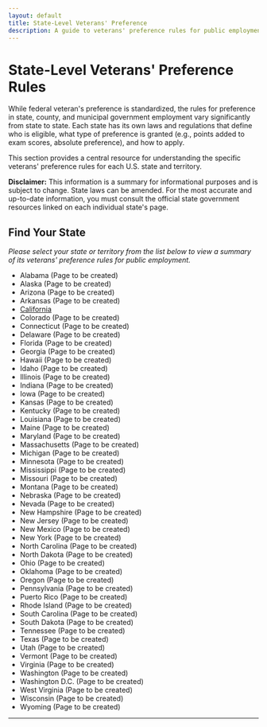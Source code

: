 ```yaml
---
layout: default
title: State-Level Veterans' Preference
description: A guide to veterans' preference rules for public employment in all 50 U.S. states and territories.
---
```


# State-Level Veterans' Preference Rules

While federal veteran's preference is standardized, the rules for preference in state, county, and municipal government employment vary significantly from state to state. Each state has its own laws and regulations that define who is eligible, what type of preference is granted (e.g., points added to exam scores, absolute preference), and how to apply.

This section provides a central resource for understanding the specific veterans' preference rules for each U.S. state and territory.

**Disclaimer:** This information is a summary for informational purposes and is subject to change. State laws can be amended. For the most accurate and up-to-date information, you must consult the official state government resources linked on each individual state's page.

## Find Your State

*Please select your state or territory from the list below to view a summary of its veterans' preference rules for public employment.*

*   Alabama (Page to be created)
*   Alaska (Page to be created)
*   Arizona (Page to be created)
*   Arkansas (Page to be created)
*   [California](./states/california.md)
*   Colorado (Page to be created)
*   Connecticut (Page to be created)
*   Delaware (Page to be created)
*   Florida (Page to be created)
*   Georgia (Page to be created)
*   Hawaii (Page to be created)
*   Idaho (Page to be created)
*   Illinois (Page to be created)
*   Indiana (Page to be created)
*   Iowa (Page to be created)
*   Kansas (Page to be created)
*   Kentucky (Page to be created)
*   Louisiana (Page to be created)
*   Maine (Page to be created)
*   Maryland (Page to be created)
*   Massachusetts (Page to be created)
*   Michigan (Page to be created)
*   Minnesota (Page to be created)
*   Mississippi (Page to be created)
*   Missouri (Page to be created)
*   Montana (Page to be created)
*   Nebraska (Page to be created)
*   Nevada (Page to be created)
*   New Hampshire (Page to be created)
*   New Jersey (Page to be created)
*   New Mexico (Page to be created)
*   New York (Page to be created)
*   North Carolina (Page to be created)
*   North Dakota (Page to be created)
*   Ohio (Page to be created)
*   Oklahoma (Page to be created)
*   Oregon (Page to be created)
*   Pennsylvania (Page to be created)
*   Puerto Rico (Page to be created)
*   Rhode Island (Page to be created)
*   South Carolina (Page to be created)
*   South Dakota (Page to be created)
*   Tennessee (Page to be created)
*   Texas (Page to be created)
*   Utah (Page to be created)
*   Vermont (Page to be created)
*   Virginia (Page to be created)
*   Washington (Page to be created)
*   Washington D.C. (Page to be created)
*   West Virginia (Page to be created)
*   Wisconsin (Page to be created)
*   Wyoming (Page to be created)
---
